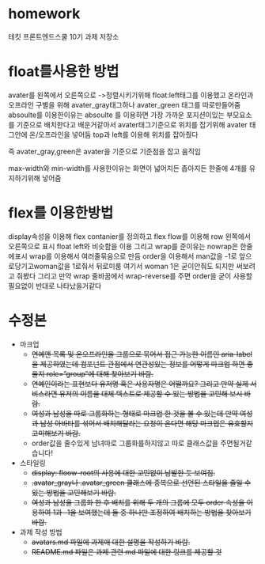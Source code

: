 # homework
테킷 프론트엔드스쿨 10기 과제 저장소

float를사용한 방법
========================
avater를 왼쪽에서 오른쪽으로 ->정렬시키기위해 float:left태그를 이용했고 온라인과 오프라인 구별을 위해 avater_gray태그하나 avater_green 태그를 따로만들어줌 absoulte를 이용한이유는 absoulte 를 이용하면 가장 가까운 포지션이있는 부모요소를 기준으로 배치한다고 배운거같아서 avater태그기준으로 위치를 잡기위해 avater 태그안에 온/오프라인을 넣어둠 top과 left를 이용해 위치를 잡아줬다  

즉 avater_gray,green은 avater을 기준으로 기준점을 잡고 움직임

max-width와 min-width를 사용한이유는 화면이 넓어지든 좁아지든 한줄에 4개를 유지하기위해 넣어줌

flex를 이용한방법
=========================
display속성을 이용해 flex contanier를 정의하고  flex flow를 이용해 row 왼쪽에서 오른쪽으로 표시 float left와 비슷함을 이용 그리고 wrap를 준이유는 nowrap은 한줄에표시 wrap를 이용해서 여러줄묶음으로 만듬 
order을 이용해서 man값을 -1로 앞으로당기고woman값을 1로줘서 뒤로미룸 여기서 woman 1은 굳이안줘도 되지만 써보려고 줘봤다 그리고 만약 wrap 줄바꿈에서 wrap-reverse를 주면 order을 굳이 사용할필요없이 반대로 나타났을거같다



수정본
==============================================
- 마크업
    - ~~연예앤 목록 및 온오프라인을 그룹으로 묶어서 접근 가능한 이름인 aria-label을 제공하였는데 컴포넌트 관점에서 연관성있는 정보를 어떻게 마크업 하면 좋을지 role=”group”에 대해 찾아보기 바람.~~
    - ~~연예인이라는 표현보다 유저명 혹은 사용자명은 어떨까요? 그리고 만약 실제 서비스라면 유저의 이름을 대체 텍스트로 제공할 수 있는 방법을 고민해 보시 바람.~~
    - ~~여성과 남성을 따로 그룹화하는 형태로 마크업 한 것을 볼 수 있는데 만약 여성과 남성 아바타를 섞어서 배치해달라는 요청이 온다면 해당 마크업은 유효할지 고미해보기 바람.~~
    -  order값을 줄수있게 남녀따로 그룹화를하지않고 따로 클래스값을 주면될거같습니다!   
- 스타일링
    - ~~display: floow-root의 사용에 대한 고민없이 남발한 듯 보여짐.~~
    - ~~.avatar_gray나 .avatar_green 클래스에 중복으로 선언된 스타일을 줄일 수 있는 방법을 고민해보기 바람.~~
    - ~~여성과 남성을 그룹화 한 후 배치를 위해 두 개의 그룹에 모두 order 속성을 이용하여 1과 -1을 보여했는데 둘 중 하나만 조정하여 배치하는 방법을 찾아보기 바람.~~
- 과제 작성 방법
    - ~~avatars.md 파일에 과제애 대한 설명을 작성하기 바람.~~
    - ~~README.md 파일은 과제 관련 md 파일에 대한 링크를 제공할 것~~
